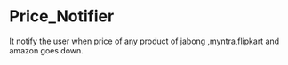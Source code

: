 # Price_Notifier
It notify the user when price of any product of jabong ,myntra,flipkart and amazon goes down.
